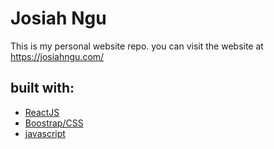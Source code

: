 # Josiah Ngu
This is my personal website repo. you can visit the website at https://josiahngu.com/

## built with:
- [ReactJS](https://reactjs.org/)
- [Boostrap/CSS](https://getbootstrap.com/)
- [javascript](https://www.javascript.com/)
